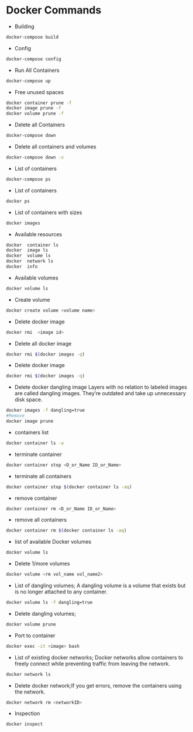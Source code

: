 # Docker Commands

- Building

```bash
docker-compose build
```

- Config
```bash
docker-compose config
```
- Run All Containers

```bash
docker-compose up
```

- Free unused spaces
```bash
docker container prune -f
docker image prune -f
docker volume prune -f
```

- Delete all Containers
```bash
docker-compose down
```

- Delete all containers and volumes
```bash
docker-compose down -v
```
- List of containers
```bash
docker-compose ps
```
- List of containers
```bash
docker ps
```

- List of containers with sizes
```bash
docker images
```

- Available resources
```bash
docker  container ls
docker  image ls
docker  volume ls
docker  network ls
docker  info
```
- Available volumes
```bash
docker volume ls
```
- Create volume
```bash
docker create volume <volume name>
```
- Delete docker image
```bash
docker rmi  <image id>
```

- Delete all docker image
```bash
docker rmi $(docker images -q) 
```

- Delete docker image
```bash
docker rmi $(docker images -q) 
```

- Delete docker dangling image Layers with no relation to labeled images are called dangling images. They’re outdated and take up unnecessary disk space. 
```bash
docker images -f dangling=true
#Remove
docker image prune
```

- containers list
```bash
docker container ls -a
```

- terminate container
```bash
docker container stop <D_or_Name ID_or_Name>
```

- terminate all containers
```bash
docker container stop $(docker container ls -aq)
```

- remove container
```bash
docker container rm <D_or_Name ID_or_Name>
```

- remove all containers
```bash
docker container rm $(docker container ls -aq)
```

- list of available Docker volumes
```bash
docker volume ls  
```

- Delete 1/more volumes
```bash
docker volume <rm vol_name vol_name2>  
```

- List of dangling volumes; A dangling volume is a volume that exists but is no longer attached to any container.
```bash
docker volume ls -f dangling=true 
```

- Delete dangling volumes;
```bash
docker volume prune
```

- Port to container
```bash
docker exec -it <image> bash
```

- List of existing docker networks; Docker networks allow containers to freely connect while preventing traffic from leaving the network. 
```bash
docker network ls
```

- Delete docker network;If you get errors, remove the containers using the network.
```bash
docker network rm <networkID>
```

- Inspection
```bash
docker inspect 
```
